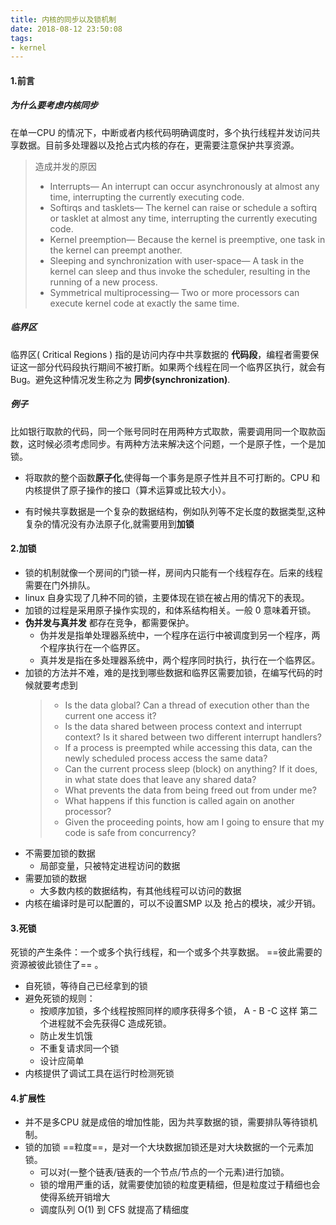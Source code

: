 ```yaml
---
title: 内核的同步以及锁机制
date: 2018-08-12 23:50:08
tags:
- kernel
---
```

#### 1.前言

##### 为什么要考虑内核同步
 在单一CPU 的情况下，中断或者内核代码明确调度时，多个执行线程并发访问共享数据。目前多处理器以及抢占式内核的存在，更需要注意保护共享资源。
 
> 造成并发的原因  
>- Interrupts— An interrupt can occur asynchronously at almost any time, interrupting the currently executing code.
>- Softirqs and tasklets— The kernel can raise or schedule a softirq or tasklet at 
almost any time, interrupting the currently executing code.
>- Kernel preemption— Because the kernel is preemptive, one task in the kernel 
can preempt another.
>- Sleeping and synchronization with user-space— A task in the kernel can 
sleep and thus invoke the scheduler, resulting in the running of a new process.
>- Symmetrical multiprocessing— Two or more processors can execute kernel 
code at exactly the same time.

 
##### 临界区
临界区( Critical Regions ) 指的是访问内存中共享数据的 **代码段**，编程者需要保证这一部分代码段执行期间不被打断。如果两个线程在同一个临界区执行，就会有Bug。避免这种情况发生称之为 **同步(synchronization)**.
 
##### 例子 
比如银行取款的代码，同一个账号同时在用两种方式取款，需要调用同一个取款函数，这时候必须考虑同步。有两种方法来解决这个问题，一个是原子性，一个是加锁。

- 将取款的整个函数**原子化**,使得每一个事务是原子性并且不可打断的。CPU 和内核提供了原子操作的接口（算术运算或比较大小）。

- 有时候共享数据是一个复杂的数据结构，例如队列等不定长度的数据类型,这种复杂的情况没有办法原子化,就需要用到**加锁**



#### 2.加锁

* 锁的机制就像一个房间的门锁一样，房间内只能有一个线程存在。后来的线程需要在门外排队。
* linux 自身实现了几种不同的锁，主要体现在锁在被占用的情况下的表现。
* 加锁的过程是采用原子操作实现的，和体系结构相关。一般 0 意味着开锁。
* **伪并发与真并发** 都存在竞争，都需要保护。
	* 伪并发是指单处理器系统中，一个程序在运行中被调度到另一个程序，两个程序执行在一个临界区。
	* 真并发是指在多处理器系统中，两个程序同时执行，执行在一个临界区。
* 加锁的方法并不难，难的是找到哪些数据和临界区需要加锁，在编写代码的时候就要考虑到
   > - Is the data global? Can a thread of execution other than the current one access it?
   > - Is the data shared between process context and interrupt context? Is it shared between two different interrupt handlers?
   > - If a process is preempted while accessing this data, can the newly scheduled process access the same data?
   > - Can the current process sleep (block) on anything? If it does, in what state does that leave any shared data?
   > -  What prevents the data from being freed out from under me?
   > - What happens if this function is called again on another processor?
   > - Given the proceeding points, how am I going to ensure that my code is safe from 
concurrency?
* 不需要加锁的数据
    * 局部变量，只被特定进程访问的数据
* 需要加锁的数据
   - 大多数内核的数据结构，有其他线程可以访问的数据
* 内核在编译时是可以配置的，可以不设置SMP 以及 抢占的模块，减少开销。



#### 3.死锁
死锁的产生条件：一个或多个执行线程，和一个或多个共享数据。 ==彼此需要的资源被彼此锁住了== 。
* 自死锁，等待自己已经拿到的锁
* 避免死锁的规则：
    * 按顺序加锁，多个线程按照同样的顺序获得多个锁， A - B -C 这样 第二个进程就不会先获得C 造成死锁。
	* 防止发生饥饿
	* 不重复请求同一个锁
	* 设计应简单
* 内核提供了调试工具在运行时检测死锁




#### 4.扩展性

* 并不是多CPU 就是成倍的增加性能，因为共享数据的锁，需要排队等待锁机制。
* 锁的加锁 ==粒度==，是对一个大块数据加锁还是对大块数据的一个元素加锁。
    * 可以对(一整个链表/链表的一个节点/节点的一个元素)进行加锁。
	* 锁的增用严重的话，就需要使加锁的粒度更精细，但是粒度过于精细也会使得系统开销增大
	* 调度队列 O(1) 到 CFS 就提高了精细度





